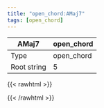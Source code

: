 ```yaml
---
title: "open_chord:AMaj7"
tags: [open_chord]
---
```


|AMaj7|open_chord|
|---|---|
|Type|open_chord|
|Root string|5|
{{< rawhtml >}}
<div class="container"></div>
<script>
const selector = '#container';
const chord = new ChordBox(selector);
chord.draw((new String("X02120")));
</script>
{{< /rawhtml >}}
